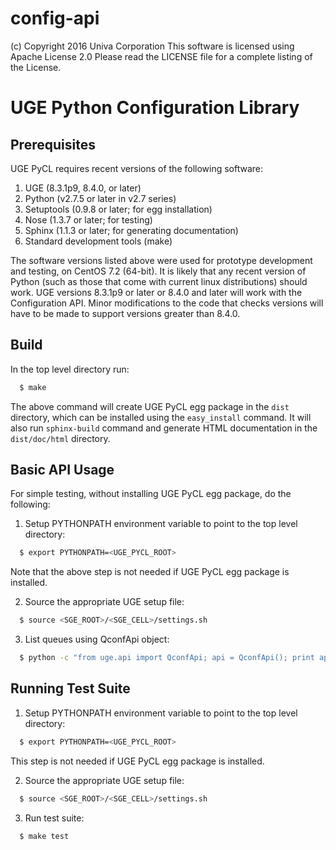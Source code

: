 # config-api
(c) Copyright 2016 Univa Corporation
This software is licensed using Apache License 2.0 
Please read the LICENSE file for a complete listing of the License.


# UGE Python Configuration Library

## Prerequisites

UGE PyCL requires recent versions of the following software:

1. UGE (8.3.1p9, 8.4.0, or later)
2. Python (v2.7.5 or later in v2.7 series)
3. Setuptools (0.9.8 or later; for egg installation)
4. Nose (1.3.7 or later; for testing)
5. Sphinx (1.1.3 or later; for generating documentation)
6. Standard development tools (make)

The software versions listed above were used for prototype development and
testing, on CentOS 7.2 (64-bit). It is likely that any recent version of 
Python (such as those that come with current linux distributions) should work. UGE versions 8.3.1p9 or later or 8.4.0 and later will work with the Configuration API. Minor modifications to the code that checks versions will have to be made to support versions greater than 8.4.0.  

## Build

In the top level directory run:

```sh
  $ make 
```

The above command will create UGE PyCL egg package in the `dist` directory, which can be installed using the `easy_install` command. It will also run `sphinx-build` command and generate HTML documentation in the `dist/doc/html` directory.

## Basic API Usage

For simple testing, without installing UGE PyCL egg package, do the following:

1) Setup PYTHONPATH environment variable to point to the top level directory:

```sh
  $ export PYTHONPATH=<UGE_PYCL_ROOT>
```

Note that the above step is not needed if UGE PyCL egg package is installed.

2) Source the appropriate UGE setup file:

```sh
  $ source <SGE_ROOT>/<SGE_CELL>/settings.sh
```

3) List queues using QconfApi object:

```sh
  $ python -c "from uge.api import QconfApi; api = QconfApi(); print api.list_queues()"
```

## Running Test Suite

1) Setup PYTHONPATH environment variable to point to the top level directory:

```sh
  $ export PYTHONPATH=<UGE_PYCL_ROOT>
```

This step is not needed if UGE PyCL egg package is installed.

2) Source the appropriate UGE setup file:

```sh
  $ source <SGE_ROOT>/<SGE_CELL>/settings.sh
```

3) Run test suite:

```sh
  $ make test 
```

